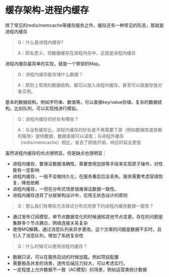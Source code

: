 # 缓存架构-进程内缓存

除了常见的redis/memcache等缓存服务之外，缓存还有一种常见的形态，那就是进程内缓存

> Q：什么是进程内缓存? 
> 
> A：顾名思义，将数据缓存在进程内存中，这就是进程内缓存

进程内缓存最简单的实现，就是一个带锁的Map。

> Q：进程内缓存能存储什么数据？
> 
> A：原则上常用的数据结构，都可以放入进程内缓存。甚至可以直接存放对象实例。

基本的数据结构，例如字符串、数值等，可以直接key/value存储。复杂的数据结构，比如队列，可以实现栈进行模拟。

> Q：进程内缓存的好处有哪些？
> 
> A：与没有缓存比，进程内缓存的好处是不再需要下游（例如数据库或依赖的服务）提供数据，数据直接可以读取；与进程外缓存（redis/memcache）相比，省去了网络开销，响应时延会更低
> 

虽然进程内缓存的优点很明显，但是缺点也很明显：

* 进程内缓存，要保证数据准确性，需要使用加锁等手段来实现原子操作，对性能有一定影响
* 进程内缓存，一般不会做持久化，在服务重启后会丢失。服务需要考虑容错恢复，降低依赖
* 进程内缓存，一但在分布式场景很难保证数据一致性。
* 进程内缓存违背了分层架构设计中，应用无状态设计的原则

> Q：那么我们有哪些方法保证分布式场景下的进程内缓存数据一致性？
> 

* 通过发布订阅模型，单节点数据变化的时候通知其他节点变更。存在的问题是集群多个节点耦合，网络连接关系复杂
* 使用MQ解耦，通过消息队列来异步更改。这个方案的问题是数据不实时，且引入了消息队列，增加了系统复杂性

> Q：什么时候可以使用进程内缓存？
> 

* 数据只读，可以在服务启动的时候加载。例如项目配置
* 需要极高并发的场景，透传后端压力较大，可以考虑实行。
* 一定程度上允许数据不一致（AC模型）的场景，例如运营类统计数据




